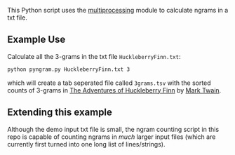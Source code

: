 This Python script uses the [multiprocessing]("http://docs.python.org/2/library/multiprocessing.html", "mulitprocessing") module to calculate ngrams in a txt file.

## Example Use ##
Calculate all the 3-grams in the txt file `HuckleberryFinn.txt`:

```bash
python pyngram.py HuckleberryFinn.txt 3
```
which will create a tab seperated file called `3grams.tsv` with the sorted counts of 3-grams in [The Adventures of Huckleberry Finn](http://www.gutenberg.org/ebooks/76) by [Mark Twain](http://www.gutenberg.org/ebooks/author/53).

## Extending this example ##
Although the demo input txt file is small, the ngram counting script in this repo is capable of counting ngrams in *much* larger input files (which are currently first turned into one long list of lines/strings).